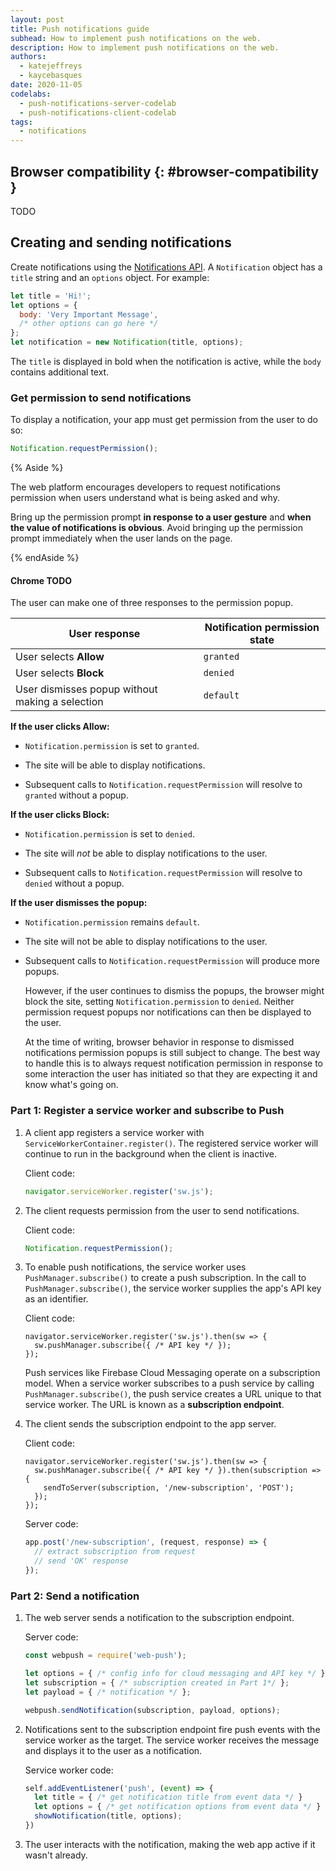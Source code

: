 ```yaml
---
layout: post
title: Push notifications guide
subhead: How to implement push notifications on the web.
description: How to implement push notifications on the web.
authors:
  - katejeffreys
  - kaycebasques
date: 2020-11-05
codelabs:
  - push-notifications-server-codelab
  - push-notifications-client-codelab
tags:
  - notifications
---
```


## Browser compatibility {: #browser-compatibility }

TODO

## Creating and sending notifications

Create notifications using the [Notifications API](https://developer.mozilla.org/en-US/docs/Web/API/Notifications_API). A `Notification` object has a `title` string and an `options` object. For example:

```js
let title = 'Hi!';
let options = {
  body: 'Very Important Message',
  /* other options can go here */
};
let notification = new Notification(title, options);
```

The `title` is displayed in bold when the notification is active, while the `body` contains additional text.

### Get permission to send notifications

To display a notification, your app must get permission from the user to do so:

```js
Notification.requestPermission();
```

{% Aside %}

The web platform encourages developers to request notifications permission when users understand what is being asked and why.

Bring up the permission prompt **in response to a user gesture** and **when the value of notifications is obvious**. Avoid bringing up the permission prompt immediately when the user lands on the page.

{% endAside %}

#### Chrome TODO

The user can make one of three responses to the permission popup.

| **User response** | **Notification permission state** |
|-----|-----|
| User selects **Allow** | `granted` |
| User selects **Block**  | `denied` |
| User dismisses popup without making a selection | `default` |

**If the user clicks Allow:**

*   `Notification.permission` is set to `granted`.

*   The site will be able to display notifications.

*   Subsequent calls to `Notification.requestPermission` will resolve to `granted` without a popup.

**If the user clicks Block:**

*   `Notification.permission` is set to `denied`.

*   The site will _not_ be able to display notifications to the user.

*   Subsequent calls to `Notification.requestPermission` will resolve to `denied` without a popup.

**If the user dismisses the popup:**

*   `Notification.permission` remains `default`.

*   The site will not be able to display notifications to the user.

*   Subsequent calls to `Notification.requestPermission` will produce more popups.

    However, if the user continues to dismiss the popups, the browser might block the site, setting `Notification.permission` to `denied`. Neither permission request popups nor notifications can then be displayed to the user.

    At the time of writing, browser behavior in response to dismissed notifications permission popups is still subject to change. The best way to handle this is to always request notification permission in response to some interaction the user has initiated so that they are expecting it and know what's going on.

### Part 1: Register a service worker and subscribe to Push

1.  A client app registers a service worker with `ServiceWorkerContainer.register()`. The registered service worker will continue to run in the background when the client is inactive.

    Client code:

    ```js
    navigator.serviceWorker.register('sw.js');
    ```

1.  The client requests permission from the user to send notifications.

    Client code:

    ```js
    Notification.requestPermission();
    ```

1.  To enable push notifications, the service worker uses `PushManager.subscribe()` to create a push subscription. In the call to `PushManager.subscribe()`, the service worker supplies the app's API key as an identifier.

    Client code:

    ```js/0-1/0/
    navigator.serviceWorker.register('sw.js').then(sw => {
      sw.pushManager.subscribe({ /* API key */ });
    });
    ```

    Push services like Firebase Cloud Messaging operate on a subscription model. When a service worker subscribes to a push service by calling `PushManager.subscribe()`, the push service creates a URL unique to that service worker. The URL is known as a **subscription endpoint**.

1.  The client sends the subscription endpoint to the app server.

    Client code:

    ```js/1-3/1/
    navigator.serviceWorker.register('sw.js').then(sw => {
      sw.pushManager.subscribe({ /* API key */ }).then(subscription => {
        sendToServer(subscription, '/new-subscription', 'POST');
      });
    });
    ```

    Server code:

    ```js
    app.post('/new-subscription', (request, response) => {
      // extract subscription from request
      // send 'OK' response
    });
    ```

### Part 2: Send a notification

1.  The web server sends a notification to the subscription endpoint.

    Server code:

    ```js
    const webpush = require('web-push');

    let options = { /* config info for cloud messaging and API key */ };
    let subscription = { /* subscription created in Part 1*/ };
    let payload = { /* notification */ };

    webpush.sendNotification(subscription, payload, options);
    ```

1.  Notifications sent to the subscription endpoint fire push events with the service worker as the target. The service worker receives the message and displays it to the user as a notification.

    Service worker code:

    ```js
    self.addEventListener('push', (event) => {
      let title = { /* get notification title from event data */ }
      let options = { /* get notification options from event data */ }
      showNotification(title, options);
    })
    ```

1.   The user interacts with the notification, making the web app active if it wasn't already.

